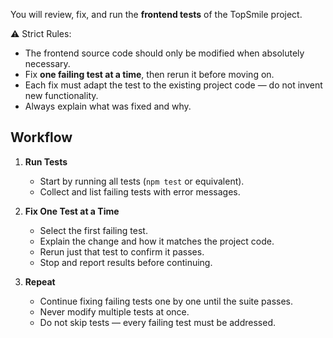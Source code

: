 You will review, fix, and run the **frontend tests** of the TopSmile project.  

⚠️ Strict Rules:  
- The frontend source code should only be modified when absolutely necessary.  
- Fix **one failing test at a time**, then rerun it before moving on.  
- Each fix must adapt the test to the existing project code — do not invent new functionality.  
- Always explain what was fixed and why.  

## Workflow
1. **Run Tests**  
   - Start by running all tests (`npm test` or equivalent).  
   - Collect and list failing tests with error messages.  

2. **Fix One Test at a Time**  
   - Select the first failing test.  
   - Explain the change and how it matches the project code.  
   - Rerun just that test to confirm it passes.  
   - Stop and report results before continuing.  

3. **Repeat**  
   - Continue fixing failing tests one by one until the suite passes.  
   - Never modify multiple tests at once.  
   - Do not skip tests — every failing test must be addressed.